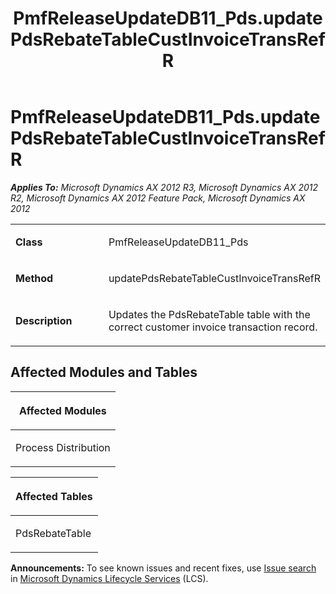 ﻿---
title: PmfReleaseUpdateDB11_Pds.updatePdsRebateTableCustInvoiceTransRefR
TOCTitle: PmfReleaseUpdateDB11_Pds.updatePdsRebateTableCustInvoiceTransRefR
ms:assetid: d6825c79-496e-2cbb-6bc9-e1564e237a36
ms:mtpsurl: https://msdn.microsoft.com/en-us/library/JJ687047(v=AX.60)
ms:contentKeyID: 49711495
ms.date: 05/18/2015
mtps_version: v=AX.60
---

# PmfReleaseUpdateDB11\_Pds.updatePdsRebateTableCustInvoiceTransRefR 


_**Applies To:** Microsoft Dynamics AX 2012 R3, Microsoft Dynamics AX 2012 R2, Microsoft Dynamics AX 2012 Feature Pack, Microsoft Dynamics AX 2012_

<table>
<colgroup>
<col style="width: 50%" />
<col style="width: 50%" />
</colgroup>
<tbody>
<tr class="odd">
<td><p><strong>Class</strong></p></td>
<td><p>PmfReleaseUpdateDB11_Pds</p></td>
</tr>
<tr class="even">
<td><p><strong>Method</strong></p></td>
<td><p>updatePdsRebateTableCustInvoiceTransRefR</p></td>
</tr>
<tr class="odd">
<td><p><strong>Description</strong></p></td>
<td><p>Updates the PdsRebateTable table with the correct customer invoice transaction record.</p></td>
</tr>
</tbody>
</table>


## Affected Modules and Tables

<table>
<colgroup>
<col style="width: 100%" />
</colgroup>
<thead>
<tr class="header">
<th><p>Affected Modules</p></th>
</tr>
</thead>
<tbody>
<tr class="odd">
<td><p>Process Distribution</p></td>
</tr>
</tbody>
</table>


<table>
<colgroup>
<col style="width: 100%" />
</colgroup>
<thead>
<tr class="header">
<th><p>Affected Tables</p></th>
</tr>
</thead>
<tbody>
<tr class="odd">
<td><p>PdsRebateTable</p></td>
</tr>
</tbody>
</table>

  
**Announcements:** To see known issues and recent fixes, use [Issue search](http://go.microsoft.com/fwlink/?linkid=389258) in [Microsoft Dynamics Lifecycle Services](http://go.microsoft.com/fwlink/?linkid=306505) (LCS).

